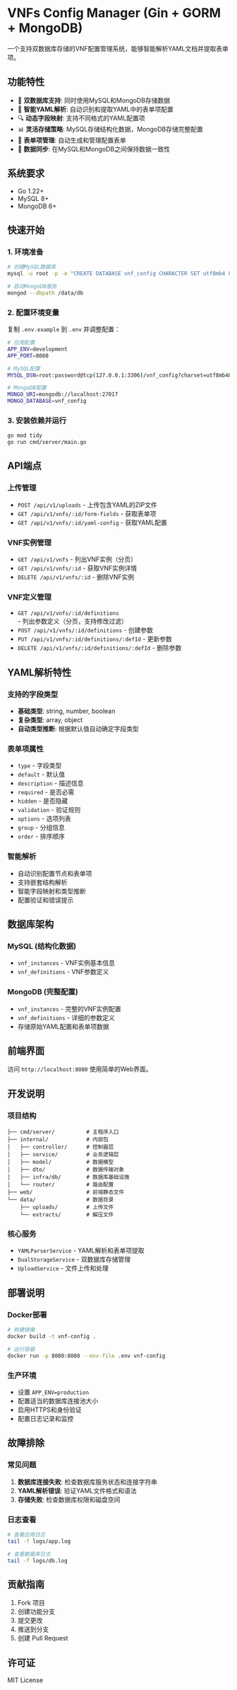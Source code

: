 # VNFs Config Manager (Gin + GORM + MongoDB)

一个支持双数据库存储的VNF配置管理系统，能够智能解析YAML文档并提取表单项。

## 功能特性

- 🚀 **双数据库支持**: 同时使用MySQL和MongoDB存储数据
- 📄 **智能YAML解析**: 自动识别和提取YAML中的表单项配置
- 🔍 **动态字段映射**: 支持不同格式的YAML配置项
- 📊 **灵活存储策略**: MySQL存储结构化数据，MongoDB存储完整配置
- 🎯 **表单项管理**: 自动生成和管理配置表单
- 🔄 **数据同步**: 在MySQL和MongoDB之间保持数据一致性

## 系统要求

- Go 1.22+
- MySQL 8+
- MongoDB 6+

## 快速开始

### 1. 环境准备

```bash
# 创建MySQL数据库
mysql -u root -p -e "CREATE DATABASE vnf_config CHARACTER SET utf8mb4 COLLATE utf8mb4_unicode_ci;"

# 启动MongoDB服务
mongod --dbpath /data/db
```

### 2. 配置环境变量

复制 `.env.example` 到 `.env` 并调整配置：

```bash
# 应用配置
APP_ENV=development
APP_PORT=8080

# MySQL配置
MYSQL_DSN=root:password@tcp(127.0.0.1:3306)/vnf_config?charset=utf8mb4&parseTime=True&loc=Local

# MongoDB配置
MONGO_URI=mongodb://localhost:27017
MONGO_DATABASE=vnf_config
```

### 3. 安装依赖并运行

```bash
go mod tidy
go run cmd/server/main.go
```

## API端点

### 上传管理
- `POST /api/v1/uploads` - 上传包含YAML的ZIP文件
- `GET /api/v1/vnfs/:id/form-fields` - 获取表单项
- `GET /api/v1/vnfs/:id/yaml-config` - 获取YAML配置

### VNF实例管理
- `GET /api/v1/vnfs` - 列出VNF实例（分页）
- `GET /api/v1/vnfs/:id` - 获取VNF实例详情
- `DELETE /api/v1/vnfs/:id` - 删除VNF实例

### VNF定义管理
- `GET /api/v1/vnfs/:id/definitions` - 列出参数定义（分页，支持修改过滤）
- `POST /api/v1/vnfs/:id/definitions` - 创建参数
- `PUT /api/v1/vnfs/:id/definitions/:defId` - 更新参数
- `DELETE /api/v1/vnfs/:id/definitions/:defId` - 删除参数

## YAML解析特性

### 支持的字段类型
- **基础类型**: string, number, boolean
- **复杂类型**: array, object
- **自动类型推断**: 根据默认值自动确定字段类型

### 表单项属性
- `type` - 字段类型
- `default` - 默认值
- `description` - 描述信息
- `required` - 是否必需
- `hidden` - 是否隐藏
- `validation` - 验证规则
- `options` - 选项列表
- `group` - 分组信息
- `order` - 排序顺序

### 智能解析
- 自动识别配置节点和表单项
- 支持嵌套结构解析
- 智能字段映射和类型推断
- 配置验证和错误提示

## 数据库架构

### MySQL (结构化数据)
- `vnf_instances` - VNF实例基本信息
- `vnf_definitions` - VNF参数定义

### MongoDB (完整配置)
- `vnf_instances` - 完整的VNF实例配置
- `vnf_definitions` - 详细的参数定义
- 存储原始YAML配置和表单项数据

## 前端界面

访问 `http://localhost:8080` 使用简单的Web界面。

## 开发说明

### 项目结构
```
├── cmd/server/          # 主程序入口
├── internal/            # 内部包
│   ├── controller/      # 控制器层
│   ├── service/         # 业务逻辑层
│   ├── model/           # 数据模型
│   ├── dto/             # 数据传输对象
│   ├── infra/db/        # 数据库基础设施
│   └── router/          # 路由配置
├── web/                 # 前端静态文件
└── data/                # 数据目录
    ├── uploads/         # 上传文件
    └── extracts/        # 解压文件
```

### 核心服务
- `YAMLParserService` - YAML解析和表单项提取
- `DualStorageService` - 双数据库存储管理
- `UploadService` - 文件上传和处理

## 部署说明

### Docker部署
```bash
# 构建镜像
docker build -t vnf-config .

# 运行容器
docker run -p 8080:8080 --env-file .env vnf-config
```

### 生产环境
- 设置 `APP_ENV=production`
- 配置适当的数据库连接池大小
- 启用HTTPS和身份验证
- 配置日志记录和监控

## 故障排除

### 常见问题
1. **数据库连接失败**: 检查数据库服务状态和连接字符串
2. **YAML解析错误**: 验证YAML文件格式和语法
3. **存储失败**: 检查数据库权限和磁盘空间

### 日志查看
```bash
# 查看应用日志
tail -f logs/app.log

# 查看数据库日志
tail -f logs/db.log
```

## 贡献指南

1. Fork 项目
2. 创建功能分支
3. 提交更改
4. 推送到分支
5. 创建 Pull Request

## 许可证

MIT License


